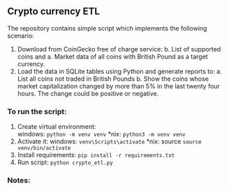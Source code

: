 ## Crypto currency ETL

The repository contains simple script which implements the following scenario:
1. Download from CoinGecko free of charge service:
    b. List of supported coins and
    a. Market data of all coins with British Pound as a target currency.
2. Load the data in SQLite tables using Python and generate reports to:
    a. List all coins not traded in British Pounds
    b. Show the coins whose market capitalization changed by more than 5% in the last twenty four hours. The change could be positive or negative.


### To run the script:

1. Create virtual environment:  
    windows: `python -m venv venv`
    *nix: `python3 -m venv venv`
2. Activate it:
   windows: `venv\Scripts\activate`
   *nix: source `source venv/bin/activate`
3. Install requirements:
    `pip install -r requirements.txt`
4. Run script:
   `python crypto_etl.py`


### Notes:






